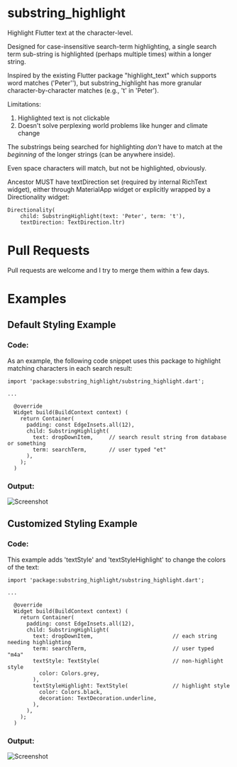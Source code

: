 # substring_highlight

Highlight Flutter text at the character-level.

Designed for case-insensitive search-term highlighting, a single search term sub-string is highlighted (perhaps multiple times) within a longer string.

Inspired by the existing Flutter package "highlight_text" which supports word matches ('Peter''), but substring_highlight has more granular character-by-character matches (e.g., 't' in 'Peter').

Limitations:
1. Highlighted text is not clickable
2. Doesn't solve perplexing world problems like hunger and climate change

The substrings being searched for highlighting _don't_ have to match at the *beginning* of the longer strings (can be anywhere inside).

Even space characters will match, but not be highlighted, obviously.

Ancestor MUST have textDirection set (required by internal RichText widget), either through MaterialApp widget or explicitly wrapped by a Directionality widget:
```
Directionality(
    child: SubstringHighlight(text: 'Peter', term: 't'),
    textDirection: TextDirection.ltr)
```


# Pull Requests
Pull requests are welcome and I try to merge them within a few days.



# Examples
## Default Styling Example
### Code:
As an example, the following code snippet uses this package to highlight matching characters in each search result:
```
import 'package:substring_highlight/substring_highlight.dart';

...

  @override
  Widget build(BuildContext context) (
    return Container(
      padding: const EdgeInsets.all(12),
      child: SubstringHighlight(
        text: dropDownItem,     // search result string from database or something
        term: searchTerm,       // user typed "et"
      ),
    );
  )
```
### Output:
![Screenshot](example.png)



## Customized Styling Example
### Code:
This example adds 'textStyle' and 'textStyleHighlight' to change the colors of the text:
```
import 'package:substring_highlight/substring_highlight.dart';

...

  @override
  Widget build(BuildContext context) (
    return Container(
      padding: const EdgeInsets.all(12),
      child: SubstringHighlight(
        text: dropDownItem,                         // each string needing highlighting
        term: searchTerm,                           // user typed "m4a"        
        textStyle: TextStyle(                       // non-highlight style                       
          color: Colors.grey,
        ),
        textStyleHighlight: TextStyle(              // highlight style
          color: Colors.black,
          decoration: TextDecoration.underline,
        ),        
      ),
    );
  )
```
### Output:
![Screenshot](example2.png)